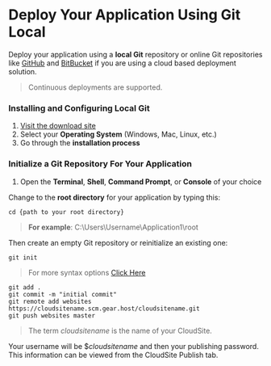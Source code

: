 # Deploy Your Application Using Git Local
Deploy your application using a **local Git** repository or online Git repositories like [GitHub](http://www.github.com) and [BitBucket](http://www.bitbucket.com) if you are using a cloud based deployment solution.

> Continuous deployments are supported.

### Installing and Configuring Local Git
1. [Visit the download site](http://git-scm.com/download/)
2. Select your **Operating System** (Windows, Mac, Linux, etc.)
3. Go through the **installation process**

### Initialize a Git Repository For Your Application
1. Open the **Terminal**, **Shell**, **Command Prompt**, or **Console** of your choice

Change to the **root directory** for your application by typing this:
```
cd {path to your root directory}
```

>**For example**: C:\Users\Username\Application1\root

Then create an empty Git repository or reinitialize an existing one:
```
git init
```
>For more syntax options [Click Here](http://git-scm.com/docs/git-init)

```
git add .
git commit -m "initial commit"
git remote add websites https://cloudsitename.scm.gear.host/cloudsitename.git
git push websites master
```

>The term *cloudsitename* is the name of your CloudSite.

Your username will be $*cloudsitename* and then your publishing password. This information can be viewed from the CloudSite Publish tab.